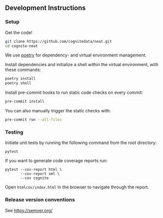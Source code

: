 ## Development Instructions

### Setup

Get the code!

```bash
git clone https://github.com/cognitedata/neat.git
cd cognite-neat
```

We use [poetry](https://pypi.org/project/poetry/) for dependency- and virtual environment management.

Install dependencies and initialize a shell within the virtual environment, with these commands:

```bash
poetry install
poetry shell
```

Install pre-commit hooks to run static code checks on every commit:

```bash
pre-commit install
```

You can also manually trigger the static checks with:

```bash
pre-commit run --all-files
```


### Testing

Initiate unit tests by running the following command from the root directory:

`pytest`

If you want to generate code coverage reports run:

```
pytest --cov-report html \
       --cov-report xml \
       --cov cognite
```

Open `htmlcov/index.html` in the browser to navigate through the report.

### Release version conventions

See https://semver.org/

